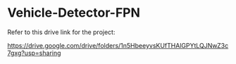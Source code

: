 # Vehicle-Detector-FPN

Refer to this drive link for the project: 

https://drive.google.com/drive/folders/1n5HbeeyvsKUfTHAlGPYtLQJNwZ3c7gxg?usp=sharing
